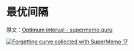 # 最优间隔

原文：[Optimum interval - supermemo.guru](https://supermemo.guru/wiki/Optimum_interval)

[![Forgetting curve collected with SuperMemo 17](https://supermemo.guru/images/thumb/5/5a/Forgettingcurve.jpg/500px-Forgettingcurve.jpg)](https://supermemo.guru/wiki/File:Forgettingcurve.jpg)